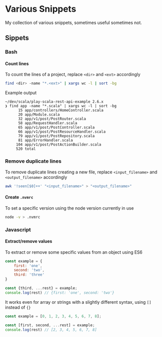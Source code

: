 # Various Snippets

My collection of various snippets, sometimes useful sometimes not.

## Sippets

### Bash

#### Count lines

To count the lines of a project, replace `<dir>` and `<ext>` accordingly

```bash
find <dir> -name "*.<ext>" | xargs wc -l | sort -bg
```

Example output

```text
~/dev/scala/play-scala-rest-api-example 2.6.x
❯ find app -name "*.scala" | xargs wc -l | sort -bg
      15 app/controllers/HomeController.scala
      20 app/Module.scala
      32 app/v1/post/PostRouter.scala
      58 app/RequestHandler.scala
      65 app/v1/post/PostController.scala
      66 app/v1/post/PostResourceHandler.scala
      79 app/v1/post/PostRepository.scala
      81 app/ErrorHandler.scala
     104 app/v1/post/PostActionBuilder.scala
     520 total
```

### Remove duplicate lines

To remove duplicate lines creating a new file, replace `<input_filename>` and `<output_filename>` accordingly

```bash
awk '!seen[$0]++' "<input_filename>" > "<output_filename>"
```

#### Create `.nvmrc`

To set a specific version using the node version currently in use

```bash
node -v > .nvmrc
```

### Javascript

#### Extract/remove values

To extract or remove some specific values from an object using ES6

```javascript
const example = {
    first: 'one',
    second: 'two',
    third: 'three'
}

const {third, ...rest} = example;
console.log(rest) // {first: 'one', second: 'two'}
```

It works even for array or strings with a slightly different syntax, using `[]` instead of `{}`

```javascript
const example = [0, 1, 2, 3, 4, 5, 6, 7, 8];

const [first, second, ...rest] = example;
console.log(rest) // [2, 3, 4, 5, 6, 7, 8]

```